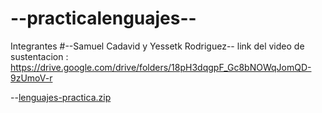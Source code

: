 # --practicalenguajes--
Integrantes #--Samuel Cadavid y Yessetk Rodriguez--
link del video de sustentacion : https://drive.google.com/drive/folders/18pH3dqgpF_Gc8bNOWqJomQD-9zUmoV-r



--[lenguajes-practica.zip](https://github.com/yessetkr21/practicalenguajes/files/13384626/lenguajes-practica.zip)

